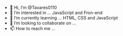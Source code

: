 - 👋 Hi, I’m @Tavares0110
- 👀 I’m interested in ... JavaScript and Fron-end 
- 🌱 I’m currently learning ... HTML, CSS and JavaScript
- 💞️ I’m looking to collaborate on ...
- 📫 How to reach me ...

<!---
Tavares0110/Tavares0110 is a ✨ special ✨ repository because its `README.md` (this file) appears on your GitHub profile.
You can click the Preview link to take a look at your changes.
--->
